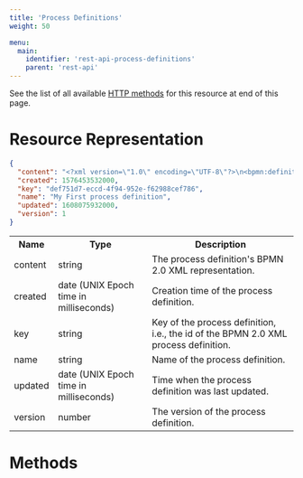 ```yaml
---
title: 'Process Definitions'
weight: 50

menu:
  main:
    identifier: 'rest-api-process-definitions'
    parent: 'rest-api'
---
```


See the list of all available [HTTP methods](#methods) for this resource at end of this page.

# Resource Representation

```json
{
  "content": "<?xml version=\"1.0\" encoding=\"UTF-8\"?>\n<bpmn:definitions xmlns:bpmn=\"http://www.omg.org/spec/BPMN/20100524/MODEL\" xmlns:bpmndi=\"http://www.omg.org/spec/BPMN/20100524/DI\" xmlns:dc=\"http://www.omg.org/spec/DD/20100524/DC\" id=\"Definitions_1\" targetNamespace=\"http://bpmn.io/schema/bpmn\" xmlns:camunda=\"http://camunda.org/schema/1.0/bpmn\" camunda:diagramRelationId=\"7481b562-5fc4-498c-8735-514740576936\">\n  <bpmn:process id=\"Process_3ef3f8f4-0956-488c-930e-e61e1ab3d3f5\" isExecutable=\"true\">\n    <bpmn:startEvent id=\"StartEvent_1\" />\n  </bpmn:process>\n  <bpmndi:BPMNDiagram id=\"BPMNDiagram_1\">\n    <bpmndi:BPMNPlane id=\"BPMNPlane_1\" bpmnElement=\"Process_1\">\n      <bpmndi:BPMNShape id=\"_BPMNShape_StartEvent_2\" bpmnElement=\"StartEvent_1\">\n        <dc:Bounds x=\"150\" y=\"100\" width=\"36\" height=\"36\" />\n      </bpmndi:BPMNShape>\n    </bpmndi:BPMNPlane>\n  </bpmndi:BPMNDiagram>\n</bpmn:definitions>\n",
  "created": 1576453532000,
  "key": "def751d7-eccd-4f94-952e-f62988cef786",
  "name": "My First process definition",
  "updated": 1608075932000,
  "version": 1
}
```

<table class="table table-striped">
 <tr>
   <th>Name</th>
   <th>Type</th>
   <th>Description</th>
 </tr>
  <tr>
    <td>content</td>
    <td>string</td>
    <td>The process definition's BPMN 2.0 XML representation.</td>
  </tr>
  <tr>
    <td>created</td>
    <td>date (UNIX Epoch time in milliseconds)</td>
    <td>Creation time of the process definition.</td>
  </tr>
  <tr>
    <td>key</td>
    <td>string</td>
    <td>Key of the process definition, i.e., the id of the BPMN 2.0 XML process definition.</td>
  </tr>
  <tr>
    <td>name</td>
    <td>string</td>
    <td>Name of the process definition.</td>
  </tr>
  <tr>
    <td>updated</td>
    <td>date (UNIX Epoch time in milliseconds)</td>
    <td>Time when the process definition was last updated.</td>
  </tr>
  <tr>
    <td>version</td>
    <td>number</td>
    <td>The version of the process definition.</td>
  </tr>
</table>

# Methods
